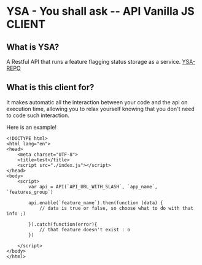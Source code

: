 # YSA - You shall ask -- API Vanilla JS CLIENT

## What is YSA?

A Restful API that runs a feature flagging status storage as a service.
[YSA-REPO](https://github.com/sjortiz/YSA)

## What is this client for?

It makes automatic all the interaction between your code and the api on execution time,
allowing you to relax yourself knowing that you don't need to code such interaction.

Here is an example!

```
<!DOCTYPE html>
<html lang="en">
<head>
    <meta charset="UTF-8">
    <title>test</title>
    <script src="./index.js"></script>
</head>
<body>
    <script>
        var api = API(`API_URL_WITH_SLASH`, `app_name`, `features_group`)

        api.enable(`feature_name`).then(function (data) {
        	// data is true or false, so choose what to do with that info ;)

        }).catch(function(error){
            // that feature doesn't exist : o
        })

    </script>
</body>
</html>
```
